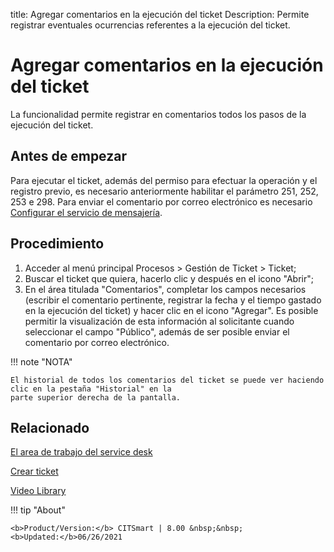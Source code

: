 title: Agregar comentarios en la ejecución del ticket 
Description: Permite registrar eventuales ocurrencias referentes a la ejecución del ticket.

# Agregar comentarios en la ejecución del ticket

La funcionalidad permite registrar en comentarios todos los pasos de la ejecución del ticket.

## Antes de empezar

Para ejecutar el ticket, además del permiso para efectuar la operación y el registro previo, es necesario anteriormente habilitar el parámetro 251, 252, 253 e 298.
Para enviar el comentario por correo electrónico es necesario [Configurar el servicio de mensajería][1].

##  Procedimiento

1. Acceder al menú principal Procesos > Gestión de Ticket > Ticket;
2. Buscar el ticket que quiera, hacerlo clic y después en el icono "Abrir";
3. En el área titulada "Comentarios", completar los campos necesarios (escribir el comentario pertinente, registrar la fecha y el tiempo gastado en la ejecución del ticket) y hacer clic en el icono "Agregar". Es posible permitir la visualización de esta información al solicitante cuando seleccionar el campo "Público", además de ser posible enviar el comentario por correo electrónico.

!!! note "NOTA"

    El historial de todos los comentarios del ticket se puede ver haciendo clic en la pestaña "Historial" en la 
    parte superior derecha de la pantalla.

## Relacionado


[El area de trabajo del service desk](/es-es/citsmart-platform-8/processes/tickets/use/desktop-of-service-desk.html)

[Crear ticket](/es-es/citsmart-platform-8/processes/tickets/use/create-ticket.html)

<i class='fa fa-youtube-play  fa-2x' style='color:#97ce17;vertical-align: middle;'> </i> [Video Library](https://www.youtube.com/playlist?list=PLB5qK2uzf2ROn4Xs6UdH84Ujzta2iJ6Ei)


[1]:/es-es/citsmart-platform-8/additional-features/communication-and-notification/notification/configuration/enable-messaging-within-citsmart.html

!!! tip "About"

    <b>Product/Version:</b> CITSmart | 8.00 &nbsp;&nbsp;
    <b>Updated:</b>06/26/2021

